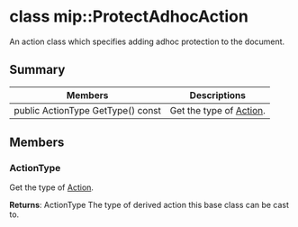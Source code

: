 # class mip::ProtectAdhocAction 
An action class which specifies adding adhoc protection to the document.
  
## Summary
 Members                        | Descriptions                                
--------------------------------|---------------------------------------------
 public ActionType GetType() const  |  Get the type of [Action](class_mip_action.md).
  
## Members
  
### ActionType
Get the type of [Action](class_mip_action.md).

  
**Returns**: ActionType The type of derived action this base class can be cast to.